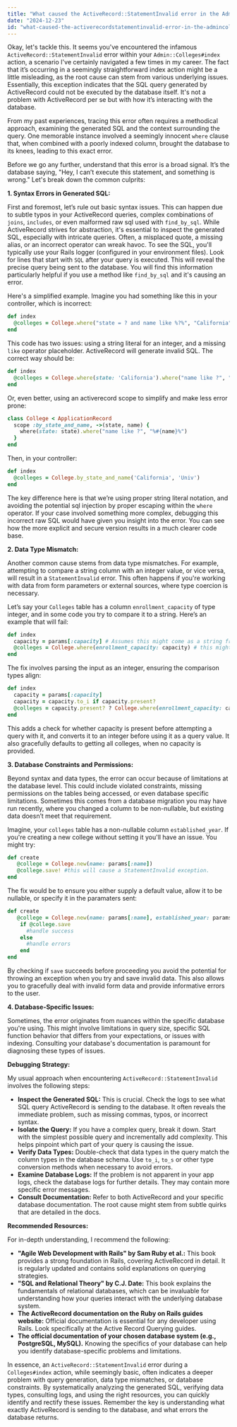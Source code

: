 ```yaml
---
title: "What caused the ActiveRecord::StatementInvalid error in the Admin::Colleges#index action?"
date: "2024-12-23"
id: "what-caused-the-activerecordstatementinvalid-error-in-the-admincollegesindex-action"
---
```


Okay, let's tackle this. It seems you've encountered the infamous `ActiveRecord::StatementInvalid` error within your `Admin::Colleges#index` action, a scenario I've certainly navigated a few times in my career. The fact that it’s occurring in a seemingly straightforward index action might be a little misleading, as the root cause can stem from various underlying issues. Essentially, this exception indicates that the SQL query generated by ActiveRecord could not be executed by the database itself. It's not a problem with ActiveRecord per se but with how it’s interacting with the database.

From my past experiences, tracing this error often requires a methodical approach, examining the generated SQL and the context surrounding the query. One memorable instance involved a seemingly innocent `where` clause that, when combined with a poorly indexed column, brought the database to its knees, leading to this exact error.

Before we go any further, understand that this error is a broad signal. It’s the database saying, "Hey, I can’t execute this statement, and something is wrong." Let's break down the common culprits:

**1. Syntax Errors in Generated SQL:**

First and foremost, let’s rule out basic syntax issues. This can happen due to subtle typos in your ActiveRecord queries, complex combinations of `joins`, `includes`, or even malformed raw sql used with `find_by_sql`. While ActiveRecord strives for abstraction, it's essential to inspect the generated SQL, especially with intricate queries. Often, a misplaced quote, a missing alias, or an incorrect operator can wreak havoc. To see the SQL, you'll typically use your Rails logger (configured in your environment files). Look for lines that start with `SQL` after your query is executed. This will reveal the precise query being sent to the database. You will find this information particularly helpful if you use a method like `find_by_sql` and it's causing an error.

Here's a simplified example. Imagine you had something like this in your controller, which is incorrect:

```ruby
def index
  @colleges = College.where("state = ? and name like %?%", "California", "Univ")
end
```

This code has two issues: using a string literal for an integer, and a missing `like` operator placeholder. ActiveRecord will generate invalid SQL. The correct way should be:

```ruby
def index
  @colleges = College.where(state: 'California').where("name like ?", "%Univ%")
end
```

Or, even better, using an activerecord scope to simplify and make less error prone:

```ruby
class College < ApplicationRecord
  scope :by_state_and_name, ->(state, name) {
    where(state: state).where("name like ?", "%#{name}%")
  }
end
```

Then, in your controller:

```ruby
def index
  @colleges = College.by_state_and_name('California', 'Univ')
end
```

The key difference here is that we’re using proper string literal notation, and avoiding the potential sql injection by proper escaping within the `where` operator. If your case involved something more complex, debugging this incorrect raw SQL would have given you insight into the error. You can see how the more explicit and secure version results in a much clearer code base.

**2. Data Type Mismatch:**

Another common cause stems from data type mismatches. For example, attempting to compare a string column with an integer value, or vice versa, will result in a `StatementInvalid` error. This often happens if you're working with data from form parameters or external sources, where type coercion is necessary.

Let’s say your `Colleges` table has a column `enrollment_capacity` of type integer, and in some code you try to compare it to a string. Here’s an example that will fail:

```ruby
def index
  capacity = params[:capacity] # Assumes this might come as a string from user input
  @colleges = College.where(enrollment_capacity: capacity) # this might be a string "2000"
end
```

The fix involves parsing the input as an integer, ensuring the comparison types align:

```ruby
def index
  capacity = params[:capacity]
  capacity = capacity.to_i if capacity.present?
  @colleges = capacity.present? ? College.where(enrollment_capacity: capacity) : College.all
end
```

This adds a check for whether capacity is present before attempting a query with it, and converts it to an integer before using it as a query value. It also gracefully defaults to getting all colleges, when no capacity is provided.

**3. Database Constraints and Permissions:**

Beyond syntax and data types, the error can occur because of limitations at the database level. This could include violated constraints, missing permissions on the tables being accessed, or even database specific limitations. Sometimes this comes from a database migration you may have run recently, where you changed a column to be non-nullable, but existing data doesn’t meet that requirement.

Imagine, your `colleges` table has a non-nullable column `established_year`. If you're creating a new college without setting it you'll have an issue. You might try:

```ruby
def create
   @college = College.new(name: params[:name])
   @college.save! #this will cause a StatementInvalid exception.
end
```

The fix would be to ensure you either supply a default value, allow it to be nullable, or specify it in the paramaters sent:

```ruby
def create
   @college = College.new(name: params[:name], established_year: params[:established_year])
    if @college.save
      #handle success
    else
      #handle errors
    end
end
```

By checking if `save` succeeds before proceeding you avoid the potential for throwing an exception when you try and save invalid data. This also allows you to gracefully deal with invalid form data and provide informative errors to the user.

**4. Database-Specific Issues:**

Sometimes, the error originates from nuances within the specific database you're using. This might involve limitations in query size, specific SQL function behavior that differs from your expectations, or issues with indexing. Consulting your database's documentation is paramount for diagnosing these types of issues.

**Debugging Strategy:**

My usual approach when encountering `ActiveRecord::StatementInvalid` involves the following steps:

*   **Inspect the Generated SQL:** This is crucial. Check the logs to see what SQL query ActiveRecord is sending to the database. It often reveals the immediate problem, such as missing commas, typos, or incorrect syntax.
*   **Isolate the Query:** If you have a complex query, break it down. Start with the simplest possible query and incrementally add complexity. This helps pinpoint which part of your query is causing the issue.
*   **Verify Data Types:** Double-check that data types in the query match the column types in the database schema. Use `to_i`, `to_s` or other type conversion methods when necessary to avoid errors.
*   **Examine Database Logs:** If the problem is not apparent in your app logs, check the database logs for further details. They may contain more specific error messages.
*   **Consult Documentation:** Refer to both ActiveRecord and your specific database documentation. The root cause might stem from subtle quirks that are detailed in the docs.

**Recommended Resources:**

For in-depth understanding, I recommend the following:

*   **"Agile Web Development with Rails" by Sam Ruby et al.:** This book provides a strong foundation in Rails, covering ActiveRecord in detail. It is regularly updated and contains solid explanations on querying strategies.
*   **"SQL and Relational Theory" by C.J. Date:** This book explains the fundamentals of relational databases, which can be invaluable for understanding how your queries interact with the underlying database system.
*   **The ActiveRecord documentation on the Ruby on Rails guides website:** Official documentation is essential for any developer using Rails. Look specifically at the Active Record Querying guides.
*   **The official documentation of your chosen database system (e.g., PostgreSQL, MySQL).** Knowing the specifics of your database can help you identify database-specific problems and limitations.

In essence, an `ActiveRecord::StatementInvalid` error during a `Colleges#index` action, while seemingly basic, often indicates a deeper problem with query generation, data type mismatches, or database constraints. By systematically analyzing the generated SQL, verifying data types, consulting logs, and using the right resources, you can quickly identify and rectify these issues. Remember the key is understanding what exactly ActiveRecord is sending to the database, and what errors the database returns.
